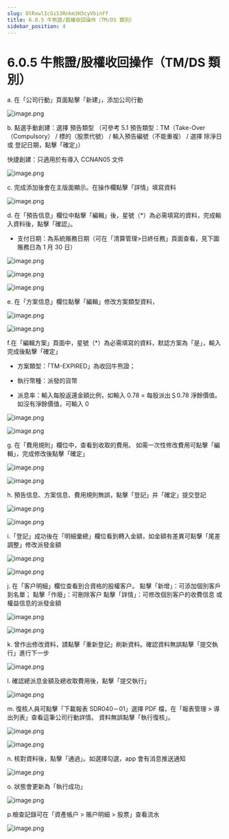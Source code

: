 ```yaml
---
slug: OlRxwlIcGiS3Rnkm3H3cyVbinFf
title: 6.0.5 牛熊證/股權收回操作（TM/DS 類別）
sidebar_position: 4
---
```



# 6.0.5 牛熊證/股權收回操作（TM/DS 類別）


a.  在「公司行動」頁面點擊「新建」，添加公司行動


![image.png](/assets/f22b4dabe54c21c70a80f4d6293c7058.png)


b. 點選手動創建：選擇 預告類型 （可參考 5.1 預告類型：TM（Take-Over（Compulsory） / 標的（股票代號） / 輸入預告編號（不能重複） / 選擇 除淨日 或 登記日期，點擊「確定」）


快捷創建：只適用於有導入 CCNAN05 文件


![image.png](/assets/f4e3eb76edc6f92ee187360d99a15cdb.png)



c. 完成添加後會在主版面顯示。在操作欄點擊「詳情」填寫資料


![image.png](/assets/ab758a85e6dedf0fe77220baf75c6f0b.png)


d. 在「預告信息」欄位中點擊「編輯」後，星號（*）為必需填寫的資料，完成輸入資料後，點擊「確認」。
- 支付日期：為系統賬務日期（可在「清算管理>日終任務」頁面查看，見下圖賬務日為 1 月 30 日）


![image.png](/assets/b0a188f4b3fd8bd5e3a1bbc7463c9306.png)


![image.png](/assets/dc6e73efeee18a931b3e51c62792a7bb.png)


![image.png](/assets/ba542cdabb686f7e1f35db06c69de004.png)


e.  在「方案信息」欄位點擊「編輯」修改方案類型資料，


![image.png](/assets/496db1625479790732f16860b58bff25.png)


![image.png](/assets/0b0a725ed2c93eed0c3bf1f6b6a0b07e.png)


f.在「編輯方案」頁面中，星號（*）為必需填寫的資料，默認方案為「是」，輸入完成後點擊「確定」


- 方案類型：「TM-EXPIRED」為收回牛熊證；


- 執行幣種：派發的貨幣


- 派息率：輸入每股返還金額比例，如輸入 0.78 = 每股派出＄0.78 淨餘價值。如沒有淨餘價值，可輸入 0


![image.png](/assets/d71f26cb07b51e5074b88162932b2999.png)


![image.png](/assets/1c461e542ebc1b086d8597534c4b5fa4.png)


g. 在「費用規則」欄位中，查看到收取的費用。
如需一次性修改費用可點擊「編輯」，完成修改後點擊「確定」


![image.png](/assets/f04bde69d2215978ee574c52d7013b41.png)


![image.png](/assets/f4376613e861b27d22ebd4113f40ecba.png)


h. 預告信息、方案信息、費用規則無誤，點擊「登記」并「確定」提交登記


![image.png](/assets/9ca69a5253c724475e7561af55fd9b07.png)


![image.png](/assets/90c9335dc9f149b153fcaea07c35eb34.png)


i.「登記」成功後在「明細彙總」欄位看到轉入金額，如金額有差異可點擊「尾差調整」修改派發金額


![image.png](/assets/80d03c915b1f770ed3f5caa1712304d4.png)


![image.png](/assets/3143fbd8af6f32d23075e8a77b0e27b9.png)


j. 在「客户明細」欄位查看到合資格的股權客户。
點擊「新增」：可添加個別客戶到名單；
點擊「作廢」：可刪除客户
點擊「詳情」：可修改個別客户的收費信息 或 權益信息的派發金額


![image.png](/assets/01edb367f401327c4da73072e592b128.png)


![image.png](/assets/3e84e742443d28dcd890e4524dc67783.png)


k. 曾作出修改資料，請點擊「重新登記」刷新資料。確認資料無誤點擊「提交執行」進行下一步


![image.png](/assets/4b78b248f72448e8b9fdb58eaea657a0.png)


l. 確認總派息金額及總收取費用後，點擊「提交執行」


![image.png](/assets/4a676bc42153874126d71bb059a8868e.png)


m. 復核人員可點擊「下載報表 SDR040－01」選擇 PDF 檔，在「報表管理 > 導出列表」查看這筆公司行動詳情。
資料無誤點擊「執行復核」。


![image.png](/assets/773ed1b22c751a5d4ae165056909d441.png)


![image.png](/assets/9ed7e351a9b518c99bf2dcfd8fd6e5a4.png)


n. 核對資料後，點擊「通過」。如選擇勾選，app 會有消息推送通知


![image.png](/assets/da7eb0b22e2b9db65e009a438b83cff0.png)


o. 狀態會更新為「執行成功」


![image.png](/assets/b8f8a0a02662ec23809e6d5826845d79.png)


p.檢查記錄可在「資產帳户 > 賬户明細 > 股票」查看流水


![image.png](/assets/cdb043106895108a0650320e0879d58b.png)

